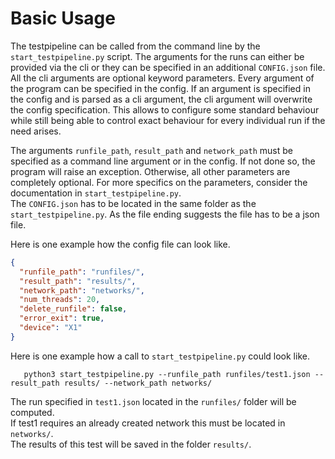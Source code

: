 # Basic Usage

The testpipeline can be called from the command line by the `start_testpipeline.py` script.
The arguments for the runs can either be provided via the cli 
or they can be specified in an additional `CONFIG.json` file.
All the cli arguments are optional keyword parameters.
Every argument of the program can be specified in the config. 
If an argument is specified in the config and is parsed as a cli argument,
the cli argument will overwrite the config specification. 
This allows to configure some standard behaviour
while still being able to control exact behaviour for every individual run if the need arises.

The arguments `runfile_path`, `result_path` and `network_path` must be specified 
as a command line argument or in the config.
If not done so, the program will raise an exception.
Otherwise, all other parameters are completely optional.
For more specifics on the parameters, consider the documentation in `start_testpipeline.py`.  
The `CONFIG.json` has to be located in the same folder as the `start_testpipeline.py`. 
As the file ending suggests the file has to be a json file.

Here is one example how the config file can look like.
```json 
{
  "runfile_path": "runfiles/",
  "result_path": "results/",
  "network_path": "networks/",
  "num_threads": 20,
  "delete_runfile": false,
  "error_exit": true,
  "device": "X1"
}
```



Here is one example how a call to `start_testpipeline.py` could look like.
```
   python3 start_testpipeline.py --runfile_path runfiles/test1.json --result_path results/ --network_path networks/
```
The run specified in `test1.json` located in the `runfiles/` folder will be computed.  
If test1 requires an already created network this must be located in `networks/`.  
The results of this test will be saved in the folder `results/`.   






